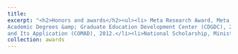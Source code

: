 ```yaml
---
title: 
excerpt: "<h2>Honors and awards</h2><ul><li> Meta Research Award, Meta, 2022.</li><li> Frank A. Pehrson Graduate Student Award, University of Delaware, 2020.</li><li> Student Conference Award, IEEE INFOCOM, 2020.</li><li> Professional Development Award, University of Delaware, 2019.</li><li> Outstanding Graduate Student Award,University of Delaware, 2019.</li><li> Student Travel Grant, IEEE INFOCOM, 2019.</li><li> Student Travel Grant, IEEE ICNP, 2017.</li><li> Best-in-Session Presentation Award, IEEE INFOCOM, 2016.</li><li>National Scholarship, Ministry of Education of the People's Republic of China, 2015.</li><li>National Scholarship, Ministry of Education of the People's Republic of China, 2014.</li><li>First Prize, China Graduate Contest on Smart-city Technology and Creative Design, China
Academic Degrees &amp; Graduate Education Development Center (CDGDC), 2014.</li><li>The CCF Elite Collegiate Award (ECA), China Computer Federation (CCF), 2012.</li><li>Honorable Mention in Interdisciplinary Contest in Modeling, Consortium for Mathematics
and Its Application (COMAD), 2012.</li><li>National Scholarship, Ministry of Education of the People's Republic of China, 2011.</li></ul>"
collection: awards
---
```

